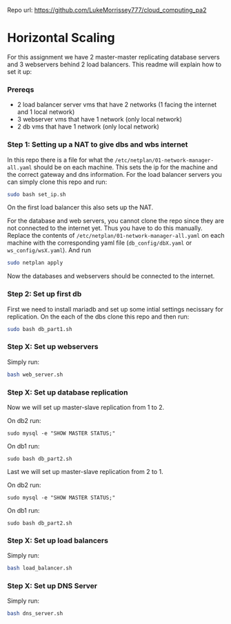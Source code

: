 Repo url: https://github.com/LukeMorrissey777/cloud_computing_pa2

# Horizontal Scaling

For this assignment we have 2 master-master replicating database servers and 3 webservers behind 2 load balancers. This readme will explain how to set it up:

### Prereqs
- 2 load balancer server vms that have 2 networks (1 facing the internet and 1 local network)
- 3 webserver vms that have 1 network (only local network)
- 2 db vms that have 1 network (only local network)

### Step 1: Setting up a NAT to give dbs and wbs internet

In this repo there is a file for what the `/etc/netplan/01-network-manager-all.yaml` should be on each machine. This sets the ip for the machine and the correct gateway and dns information. For the load balancer servers you can simply clone this repo and run: 
```bash
sudo bash set_ip.sh
```
On the first load balancer this also sets up the NAT.

For the database and web servers, you cannot clone the repo since they are not connected to the internet yet. Thus you have to do this manually. Replace the contents of `/etc/netplan/01-network-manager-all.yaml` on each machine with the corresponding yaml file (`db_config/dbX.yaml` or `ws_config/wsX.yaml`). And run
```bash
sudo netplan apply
```

Now the databases and webservers should be connected to the internet.

### Step 2: Set up first db

First we need to install mariadb and set up some intial settings necissary for replication. On the each of the dbs clone this repo and then run:
```bash
sudo bash db_part1.sh
```

### Step X: Set up webservers

Simply run:
```bash
bash web_server.sh
```

### Step X: Set up database replication
Now we will set up master-slave replication from 1 to 2.

On db2 run:
```
sudo mysql -e "SHOW MASTER STATUS;"
```

On db1 run:
```
sudo bash db_part2.sh
```

Last we will set up master-slave replication from 2 to 1.

On db2 run:
```
sudo mysql -e "SHOW MASTER STATUS;"
```

On db1 run:
```
sudo bash db_part2.sh
```



### Step X: Set up load balancers

Simply run:
```bash
bash load_balancer.sh
```

### Step X: Set up DNS Server

Simply run:
```bash
bash dns_server.sh
```